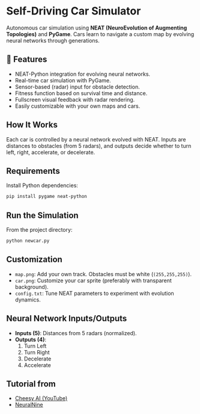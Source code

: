 # Self-Driving Car Simulator

Autonomous car simulation using **NEAT (NeuroEvolution of Augmenting Topologies)** and **PyGame**. Cars learn to navigate a custom map by evolving neural networks through generations.

## 🚀 Features

- NEAT-Python integration for evolving neural networks.
- Real-time car simulation with PyGame.
- Sensor-based (radar) input for obstacle detection.
- Fitness function based on survival time and distance.
- Fullscreen visual feedback with radar rendering.
- Easily customizable with your own maps and cars.

## How It Works

Each car is controlled by a neural network evolved with NEAT. Inputs are distances to obstacles (from 5 radars), and outputs decide whether to turn left, right, accelerate, or decelerate.

##  Requirements

Install Python dependencies:

```bash
pip install pygame neat-python
```

## Run the Simulation

From the project directory:

```bash
python newcar.py
```

## Customization

- `map.png`: Add your own track. Obstacles must be white (`(255,255,255)`).
- `car.png`: Customize your car sprite (preferably with transparent background).
- `config.txt`: Tune NEAT parameters to experiment with evolution dynamics.

## Neural Network Inputs/Outputs

- **Inputs (5)**: Distances from 5 radars (normalized).
- **Outputs (4)**:
  1. Turn Left
  2. Turn Right
  3. Decelerate
  4. Accelerate

## Tutorial from

- [Cheesy AI (YouTube)](https://www.youtube.com/c/CheesyAI)
- [NeuralNine](https://github.com/NeuralNine)
